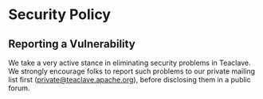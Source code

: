 # Security Policy

## Reporting a Vulnerability

We take a very active stance in eliminating security problems in Teaclave. We
strongly encourage folks to report such problems to our private mailing list
first ([private@teaclave.apache.org](mailto:private@teaclave.apache.org)),
before disclosing them in a public forum.
